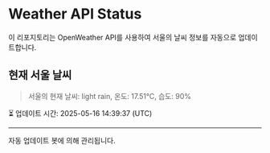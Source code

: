 
# Weather API Status

이 리포지토리는 OpenWeather API를 사용하여 서울의 날씨 정보를 자동으로 업데이트합니다.

## 현재 서울 날씨
> 서울의 현재 날씨: light rain, 온도: 17.51°C, 습도: 90%

⏳ 업데이트 시간: 2025-05-16 14:39:37 (UTC)

---
자동 업데이트 봇에 의해 관리됩니다.

